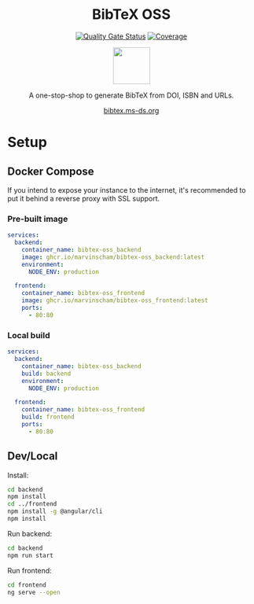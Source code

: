 <div align="center">

# BibTeX OSS

[![Quality Gate Status](https://sonar.ms-ds.org/api/project_badges/measure?project=bibtex-oss&metric=alert_status&token=sqb_5c6be929d17e22972fa331f89389cd32f7990382)](https://sonar.ms-ds.org/dashboard?id=bibtex-oss)
[![Coverage](https://sonar.ms-ds.org/api/project_badges/measure?project=bibtex-oss&metric=coverage&token=sqb_5c6be929d17e22972fa331f89389cd32f7990382)](https://sonar.ms-ds.org/dashboard?id=bibtex-oss)

<img width="75" src="./frontend/src/favicon.ico">

A one-stop-shop to generate BibTeX from DOI, ISBN and URLs.

[bibtex.ms-ds.org](https://bibtex.ms-ds.org)

</div>

# Setup

## Docker Compose

If you intend to expose your instance to the internet, it's recommended to put it behind a reverse proxy with SSL support.

### Pre-built image

```yaml
services:
  backend:
    container_name: bibtex-oss_backend
    image: ghcr.io/marvinscham/bibtex-oss_backend:latest
    environment:
      NODE_ENV: production

  frontend:
    container_name: bibtex-oss_frontend
    image: ghcr.io/marvinscham/bibtex-oss_frontend:latest
    ports:
      - 80:80
```

### Local build

```yaml
services:
  backend:
    container_name: bibtex-oss_backend
    build: backend
    environment:
      NODE_ENV: production

  frontend:
    container_name: bibtex-oss_frontend
    build: frontend
    ports:
      - 80:80
```

## Dev/Local

Install:

```bash
cd backend
npm install
cd ../frontend
npm install -g @angular/cli
npm install
```

Run backend:

```bash
cd backend
npm run start
```

Run frontend:

```bash
cd frontend
ng serve --open
```
